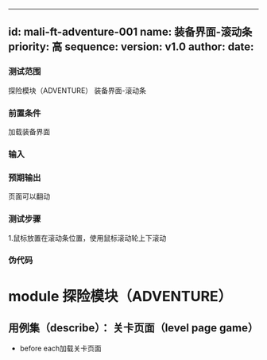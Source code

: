 --------
id: mali-ft-adventure-001
name: 装备界面-滚动条
priority: 高
sequence: 
version: v1.0
author: 
date: 
--------
### 测试范围
  探险模块（ADVENTURE） 装备界面-滚动条
### 前置条件
  加载装备界面
### 输入

### 预期输出
  页面可以翻动
### 测试步骤
  1.鼠标放置在滚动条位置，使用鼠标滚动轮上下滚动



### 伪代码

# module 探险模块（ADVENTURE）

## 用例集（describe）： 关卡页面（level page game）
* before each加载关卡页面
